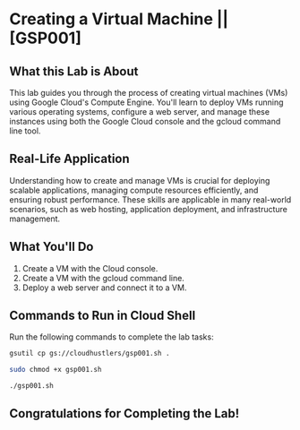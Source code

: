 # Creating a Virtual Machine || [GSP001]

## What this Lab is About
This lab guides you through the process of creating virtual machines (VMs) using Google Cloud's Compute Engine. You'll learn to deploy VMs running various operating systems, configure a web server, and manage these instances using both the Google Cloud console and the gcloud command line tool.

## Real-Life Application
Understanding how to create and manage VMs is crucial for deploying scalable applications, managing compute resources efficiently, and ensuring robust performance. These skills are applicable in many real-world scenarios, such as web hosting, application deployment, and infrastructure management.

## What You'll Do
1. Create a VM with the Cloud console.
2. Create a VM with the gcloud command line.
3. Deploy a web server and connect it to a VM.

## Commands to Run in Cloud Shell
Run the following commands to complete the lab tasks:

```bash
gsutil cp gs://cloudhustlers/gsp001.sh .

sudo chmod +x gsp001.sh

./gsp001.sh
```

## Congratulations for Completing the Lab!